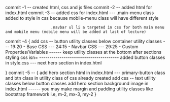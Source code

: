 
commit -1 --    created html, css and js files 
commit -2 --    added html for index.html
commit -3 --    added css for index.html
                        --- .main-menu class added to style in css because mobile-menu class will have different style

                        .navbar ul li a targeted in css for both main menu and mobile menu (mobile menu will be added at last of lecture)

commit -4
{
                add css -- button utility classes below container utility classes 
                        --- 19:20 - Base CSS --- 24:15 - Navbar CSS --- 29:25 - Custom Properties/Variables
                        ------ keep utility classes at the bottom after sections styling css isn=
    --------------------------------------- added button classes in style.css --- next hero section in index.html

}
commit -5 -- {
                add hero section html in index.html
                        --- primary-button class and btn class in utility class of css already created 
                add css -- text utility classes below button classes
                add hero section background image in index.html
                        ------ you may make margin and padding utility classes like bootstrap framework i.e, m-2, mx-3, my-2 
}